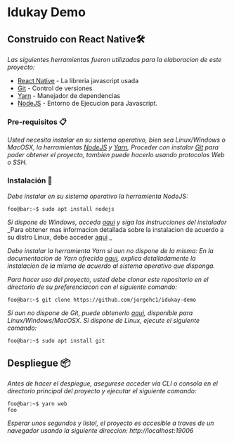 # Idukay  Demo

## Construido con React Native🛠️

_Las siguientes herramientas fueron utilizadas para la elaboracion de este proyecto:_

* [React Native](http://www.dropwizard.io/1.0.2/docs/) - La libreria javascript usada
* [Git](https://git-scm.com/) - Control de versiones
* [Yarn](https://yarnpkg.com/) - Manejador de dependencias
* [NodeJS](https://nodejs.org) - Entorno de Ejecucion para Javascript.

### Pre-requisitos 📋

_Usted necesita instalar en su sistema operativo, bien sea Linux/Windows o MacOSX, la herramientas [NodeJS](https://nodejs.org/en/download/) y [Yarn](https://yarnpkg.com/), Proceder con instalar [Git](https://git-scm.com/) para poder obtener el proyecto, tambien puede hacerlo usando protocolos Web o SSH._

### Instalación 🔧

_Debe instalar en su sistema operativo la herramienta NodeJS:_
```console
foo@bar:~$ sudo apt install nodejs
```
_Si dispone de Windows, acceda [aqui](https://https://nodejs.org/en/download/) y siga las instrucciones del instalador_
_Para obtener mas informacion detallada sobre la instalacion de acuerdo a su distro Linux, debe acceder [aqui](https://nodejs.org/en/download/package-manager/) _

_Debe instalar la herramienta Yarn si aun no dispone de la misma:_
_En la documentacion de Yarn ofrecida [aqui](https://classic.yarnpkg.com/en/docs/install#windows-stable), explica detalladamente la instalacion de la misma de acuerdo al sistema operativo que disponga._

_Para hacer uso del proyecto, usted debe clonar este repositorio en el directorio de su preferenciacon con el siguiente comando:_
```console
foo@bar:~$ git clone https://github.com/jorgehc1/idukay-demo
```
_Si aun no dispone de Git, puede obtenerlo [aqui](https://git-scm.com/downloads), disponible para Linux/Windows/MacOSX. Si dispone de Linux, ejecute el siguiente comando:_
```console
foo@bar:~$ sudo apt install git
```

## Despliegue 📦

_Antes de hacer el despiegue, asegurese acceder via CLI o consola en el directorio principal del proyecto y ejecutar el siguiente comando:_
```console
foo@bar:~$ yarn web
foo
```
_Esperar unos segundos y listo!, el proyecto es accesible a traves de un navegador usando la siguiente direccion: http://localhost:19006_

